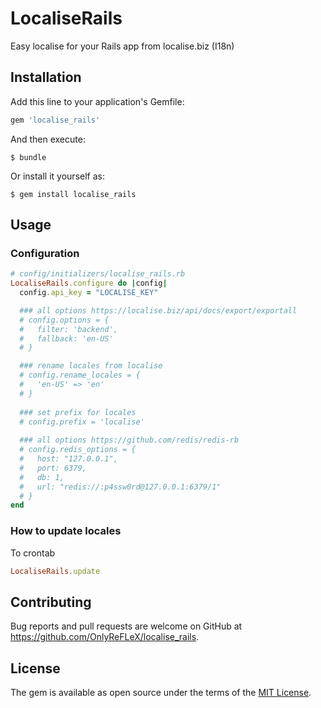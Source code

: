 # LocaliseRails

Easy localise for your Rails app from localise.biz (I18n)

## Installation

Add this line to your application's Gemfile:

```ruby
gem 'localise_rails'
```

And then execute:

    $ bundle

Or install it yourself as:

    $ gem install localise_rails

## Usage

### Configuration
```ruby
# config/initializers/localise_rails.rb
LocaliseRails.configure do |config|
  config.api_key = "LOCALISE_KEY"

  ### all options https://localise.biz/api/docs/export/exportall
  # config.options = {
  #   filter: 'backend',
  #   fallback: 'en-US'
  # }

  ### rename locales from localise
  # config.rename_locales = {
  #   'en-US' => 'en'
  # }
  
  ### set prefix for locales
  # config.prefix = 'localise'
  
  ### all options https://github.com/redis/redis-rb
  # config.redis_options = {
  #   host: "127.0.0.1", 
  #   port: 6379, 
  #   db: 1,
  #   url: "redis://:p4ssw0rd@127.0.0.1:6379/1"
  # }
end
```
### How to update locales
To crontab
```ruby
LocaliseRails.update
```

## Contributing

Bug reports and pull requests are welcome on GitHub at https://github.com/OnlyReFLeX/localise_rails.

## License

The gem is available as open source under the terms of the [MIT License](https://opensource.org/licenses/MIT).
